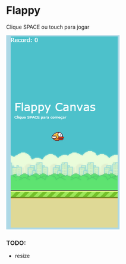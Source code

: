 # Flappy
Clique SPACE ou touch para jogar

![alt text](https://github.com/abac-axi/flappy-canvas/blob/main/game.png?raw=true)

### TODO:
- resize